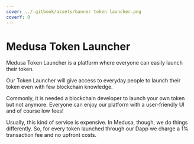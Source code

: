 ```yaml
---
cover: ../.gitbook/assets/banner token launcher.png
coverY: 0
---
```


# Medusa Token Launcher

Medusa Token Launcher is a platform where everyone can easily launch their token.

Our Token Launcher will give access to everyday people to launch their token even with few blockchain knowledge.

Commonly, it is needed a blockchain developer to launch your own token but not anymore. Everyone can enjoy our platform with a user-friendly UI and of course low fees!

Usually, this kind of service is expensive. In Medusa, though, we do things differently. So, for every token launched through our Dapp we charge a 1% transaction fee and no upfront costs.
